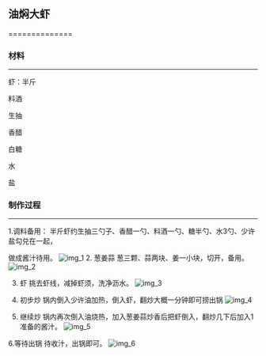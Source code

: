 ## 油焖大虾
==============

### 材料
----------------

  虾：半斤
  
  料酒
  
  生抽
  
  香醋
  
  白糖
  
  水
  
  盐
  
### 制作过程
----------------
1.调料备用：
  半斤虾约生抽三勺子、香醋一勺、料酒一勺、糖半勺、水3勺、少许盐勾兑在一起，
  
  做成酱汁待用。
  ![img_1](https://github.com/zhanglaplace/cookingMaster/blob/master/imgs/1.png)
2. 葱姜蒜
  葱三颗、蒜两块、姜一小块，切开，备用。
  ![img_2](https://github.com/zhanglaplace/cookingMaster/blob/master/imgs/2.png)
  
3. 虾 
  挑去虾线，减掉虾须，洗净沥水。
  ![img_3](https://github.com/zhanglaplace/cookingMaster/blob/master/imgs/3.png)
  
4. 初步炒
  锅内倒入少许油加热，倒入虾，翻炒大概一分钟即可捞出锅
  ![img_4](https://github.com/zhanglaplace/cookingMaster/blob/master/imgs/4.png)
  
5. 继续炒
  锅内再次倒入油烧热，加入葱姜蒜炒香后把虾倒入，翻炒几下后加入1准备的酱汁。
  ![img_5](https://github.com/zhanglaplace/cookingMaster/blob/master/imgs/5.png)
  
6.等待出锅
  待收汁，出锅即可。
  ![img_6](https://github.com/zhanglaplace/cookingMaster/blob/master/imgs/6.png)
  
  
  